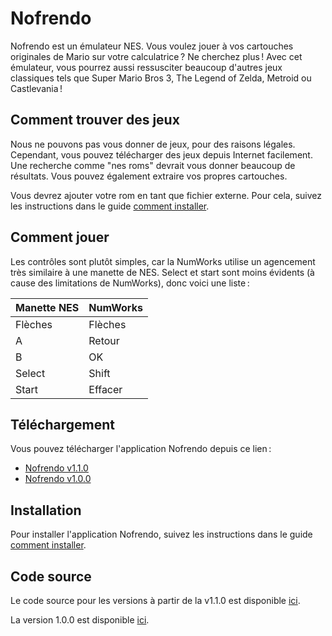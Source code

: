 # Nofrendo

Nofrendo est un émulateur NES. Vous voulez jouer à vos cartouches originales de
Mario sur votre calculatrice ? Ne cherchez plus ! Avec cet émulateur, vous
pourrez aussi ressusciter beaucoup d'autres jeux classiques tels que Super Mario
Bros 3, The Legend of Zelda, Metroid ou Castlevania !

## Comment trouver des jeux

Nous ne pouvons pas vous donner de jeux, pour des raisons légales. Cependant,
vous pouvez télécharger des jeux depuis Internet facilement. Une recherche comme
"nes roms" devrait vous donner beaucoup de résultats. Vous pouvez également
extraire vos propres cartouches.

Vous devrez ajouter votre rom en tant que fichier externe. Pour cela, suivez
les instructions dans le guide [comment installer](../help/how-to-install.md).

## Comment jouer

Les contrôles sont plutôt simples, car la NumWorks utilise un agencement très
similaire à une manette de NES. Select et start sont moins évidents (à cause
des limitations de NumWorks), donc voici une liste :

| Manette NES | NumWorks   |
| ----------- | ---------- |
| Flèches     | Flèches    |
| A           | Retour     |
| B           | OK         |
| Select      | Shift      |
| Start       | Effacer    |

## Téléchargement

Vous pouvez télécharger l'application Nofrendo depuis ce lien :

- [Nofrendo v1.1.0](https://yaya-cout.github.io/Nwagyu/assets/apps/nofrendo-1.1.0.nwa)
- [Nofrendo v1.0.0](https://yaya-cout.github.io/Nwagyu/assets/apps/nofrendo-1.0.0.nwa)

## Installation

Pour installer l'application Nofrendo, suivez les instructions dans le guide
[comment installer](../help/how-to-install.md).

## Code source

Le code source pour les versions à partir de la v1.1.0 est disponible
[ici](https://codeberg.org/Yaya-Cout/nofrendo).

La version 1.0.0 est disponible [ici](https://github.com/nwagyu/nofrendo).
